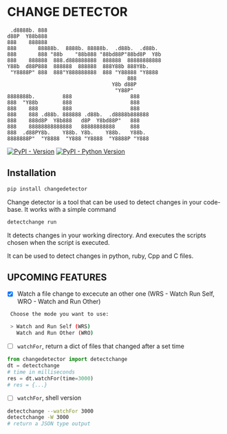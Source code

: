 # CHANGE DETECTOR

```console
 .d8888b. 888
d88P  Y88b888
888    888888
888       88888b.  8888b. 88888b.  .d88b.  .d88b.
888       888 "88b    "88b888 "88bd88P"88bd8P  Y8b
888    888888  888.d888888888  888888  88888888888
Y88b  d88P888  888888  888888  888Y88b 888Y8b.
 "Y8888P" 888  888"Y888888888  888 "Y88888 "Y8888
                                       888
                                  Y8b d88P
                                   "Y88P"
8888888b.         888                   888
888  "Y88b        888                   888
888    888        888                   888
888    888 .d88b. 888888 .d88b.  .d8888b888888
888    888d8P  Y8b888   d8P  Y8bd88P"   888
888    88888888888888   88888888888     888
888  .d88PY8b.    Y88b. Y8b.    Y88b.   Y88b.
8888888P"  "Y8888  "Y888 "Y8888  "Y8888P "Y888
```

[![PyPI - Version](https://img.shields.io/pypi/v/changedetector.svg?style=for-the-badge&logo=pypi)](https://pypi.org/project/changedetector)
[![PyPI - Python Version](https://img.shields.io/pypi/pyversions/changedetector.svg?style=for-the-badge&logo=pypi)](https://pypi.org/project/changedetector)

## Installation

```sh
pip install changedetector
```

Change detector is a tool that can be used to detect changes in your code-base.
It works with a simple command

```sh
detectchange run
```

It detects changes in your working directory. And executes the scripts chosen
when the script is executed.

It can be used to detect changes in python, ruby, Cpp  and C files.

## UPCOMING FEATURES

- [x] Watch a file change to excecute an other one (WRS - Watch Run Self, WRO  - Watch and Run Other)

```sh
 Choose the mode you want to use:

 > Watch and Run Self (WRS)
   Watch and Run Other (WRO)
```

- [ ] `watchFor`, return a dict of files that changed after a set time

```python
from changedetector import detectchange
dt = detectchange
# time in milliseconds
res = dt.watchFor(time=3000)
# res = {...}
```

- [ ] `watchFor`, shell version

```sh
detectchange --watchFor 3000
detectchange -W 3000
# return a JSON type output
```
